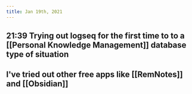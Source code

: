 ```yaml
---
title: Jan 19th, 2021
---
```


## 21:39 Trying out logseq for the first time to to a [[Personal Knowledge Management]] database type of situation
## I've tried out other free apps like [[RemNotes]] and [[Obsidian]]
##
##
